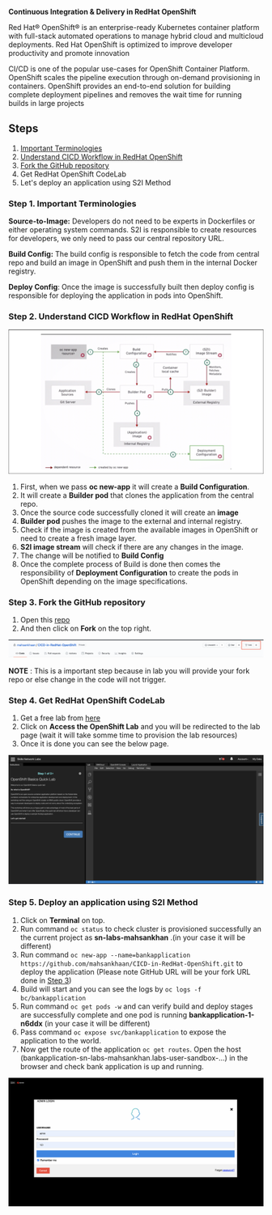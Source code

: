 __Continuous Integration & Delivery in RedHat OpenShift__

Red Hat® OpenShift® is an enterprise-ready Kubernetes container platform with full-stack automated operations to manage hybrid cloud and multicloud deployments. Red Hat OpenShift is optimized to improve developer productivity and promote innovation

CI/CD is one of the popular use-cases for OpenShift Container Platform. OpenShift scales the pipeline execution through on-demand provisioning in containers. OpenShift provides an end-to-end solution for building complete deployment pipelines and removes the wait time for running builds in large projects


## Steps
1. [Important Terminologies](#step-1-important-terminologies)
1. [Understand CICD Workflow in RedHat OpenShift](#step-2-understand-CICD-workflow-in-redhat-openshift)
1. [Fork the GitHub repository](#step-3-fork-the-github-repository)
1. Get RedHat OpenShift CodeLab 
1. Let's deploy an application using S2I Method


### Step 1. Important Terminologies

__Source-to-Image:__ Developers do not need to be experts in Dockerfiles or either operating system commands. S2I is responsible to create resources for developers, we only need to pass our central repository URL.   

__Build Config:__ The build config is responsible to fetch the code from central repo and build an image in OpenShift and push them in the internal Docker registry.

__Deploy Config__: Once the image is successfully built then deploy config is responsible for deploying the application in pods into OpenShift.


### Step 2. Understand CICD Workflow in RedHat OpenShift

![workflow](images/s3.png)


1. First, when we pass __oc new-app__ it will create a __Build Configuration__.
1. It will create a __Builder pod__ that clones the application from the central repo.
1. Once the source code successfully cloned it will create an __image__ 
1.  __Builder pod__ pushes the image to the external and internal registry.
1. Check if the image is created from the available images in OpenShift or need to create a fresh image layer.
1. __S2I image stream__ will check if there are any changes in the image.
1. The change will be notified to __Build Config__
1. Once the complete process of Build is done then comes the responsibility of __Deployment Configuration__ to create the pods in OpenShift depending on the image specifications.

### Step 3. Fork the GitHub repository
1. Open this [repo](https://github.com/mahsankhaan/CICD-in-RedHat-OpenShift)
1. And then click on __Fork__ on the top right.

![fork](images/s4.png)


__NOTE__ : This is a important step because in lab you will provide your fork repo or else change in the code will not trigger.

### Step 4. Get RedHat OpenShift CodeLab 
1. Get a free lab from [here](https://developer.ibm.com/tutorials/openshift-basics-workshop-labs/)
1. Click on __Access the OpenShift Lab__ and you will be redirected to the lab page (wait it will take somme time to provision the lab resources)
1. Once it is done you can see the below page.

![lab](images/s1.png)


### Step 5. Deploy an application using S2I Method
1. Click on __Terminal__ on top. 
1. Run command `oc status` to check cluster is provisioned successfully an the current project as __sn-labs-mahsankhan__ .(in your case it will be different) 
1. Run command `oc new-app --name=bankapplication https://github.com/mahsankhaan/CICD-in-RedHat-OpenShift.git` to deploy the application (Please note GitHub URL will be your fork URL done in [Step 3](#step-3-fork-the-github-repository))
1. Build will start and you can see the logs by `oc logs -f bc/bankapplication` 
1. Run command `oc get pods -w` and can verify build and deploy stages are successfully complete and one pod is running __bankapplication-1-n6ddx__ (in your case it will be different) 
1. Pass command `oc expose svc/bankapplication` to expose the application to the world.
1. Now get the route of the application `oc get routes`. Open the host (bankapplication-sn-labs-mahsankhan.labs-user-sandbox-...) in the browser and check bank application is up and running.

![admin](images/s5.png)
